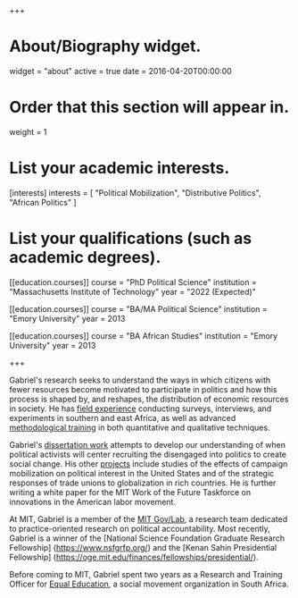 +++
# About/Biography widget.
widget = "about"
active = true
date = 2016-04-20T00:00:00

# Order that this section will appear in.
weight = 1

# List your academic interests.
[interests]
  interests = [
    "Political Mobilization",
    "Distributive Politics",
    "African Politics"
  ]

# List your qualifications (such as academic degrees).
[[education.courses]]
  course = "PhD Political Science"
  institution = "Massachusetts Institute of Technology"
  year = "2022 (Expected)"

[[education.courses]]
  course = "BA/MA Political Science"
  institution = "Emory University"
  year = 2013

[[education.courses]]
  course = "BA African Studies"
  institution = "Emory University"
  year = 2013

+++

Gabriel's research seeks to understand the ways in which citizens with fewer resources become motivated to participate in politics and how this process is shaped by, and reshapes, the distribution of economic resources in society. He has [field experience](experience/#field_experience) conducting surveys, interviews, and experiments in southern and east Africa, as well as advanced [methodological training](training) in both quantitative and qualitative techniques.

Gabriel's [dissertation work](https://gabrielnahmias.com/files/nahmias_firstcolloquium.pdf) attempts to develop our understanding of when political activists will center recruiting the disengaged into politics to create social change. His other [projects](#current-projects) include studies of the effects of campaign mobilization on political interest in the United States and of the strategic responses of trade unions to globalization in rich countries. He is further writing a white paper for the MIT Work of the Future Taskforce on innovations in the American labor movement.

At MIT, Gabriel is a member of the [MIT Gov/Lab](http://www.mitgovlab.org/), a research team dedicated to practice-oriented research on political accountability. Most recently, Gabriel is a winner of the [National Science Foundation Graduate Research Fellowship] (https://www.nsfgrfp.org/) and the [Kenan Sahin Presidential Fellowship] (https://oge.mit.edu/finances/fellowships/presidential/).

Before coming to MIT, Gabriel spent two years as a Research and Training Officer for [Equal Education](experience/#professional_experience), a social movement organization in South Africa.
